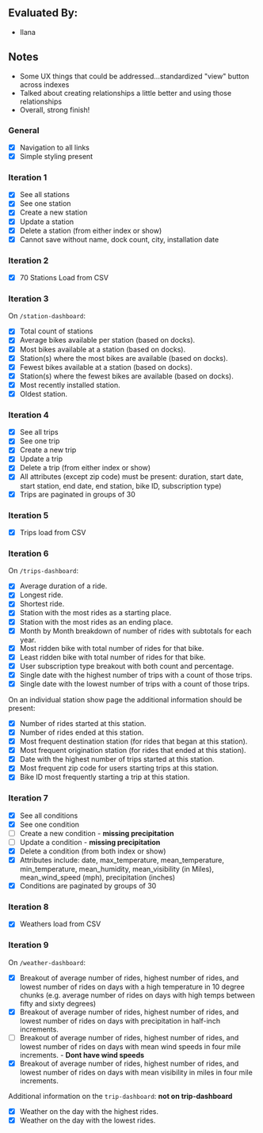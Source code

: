 ## Evaluated By:
- Ilana

## Notes
- Some UX things that could be addressed...standardized "view" button across indexes
- Talked about creating relationships a little better and using those relationships
- Overall, strong finish!

### General
* [X] Navigation to all links
* [X] Simple styling present

### Iteration 1

* [X] See all stations
* [X] See one station
* [X] Create a new station
* [X] Update a station
* [X] Delete a station (from either index or show)
* [X] Cannot save without name, dock count, city, installation date

### Iteration 2

* [X] 70 Stations Load from CSV

### Iteration 3

On `/station-dashboard`:

* [X] Total count of stations
* [X] Average bikes available per station (based on docks).
* [X] Most bikes available at a station (based on docks).
* [X] Station(s) where the most bikes are available (based on docks).
* [X] Fewest bikes available at a station (based on docks).
* [X] Station(s) where the fewest bikes are available (based on docks).
* [X] Most recently installed station.
* [X] Oldest station.

### Iteration 4

* [X] See all trips
* [X] See one trip
* [X] Create a new trip
* [X] Update a trip
* [X] Delete a trip (from either index or show)
* [X] All attributes (except zip code) must be present: duration, start date, start station, end date, end station, bike ID, subscription type)
* [X] Trips are paginated in groups of 30

### Iteration 5

* [X] Trips load from CSV

### Iteration 6

On `/trips-dashboard`:

* [X] Average duration of a ride.
* [X] Longest ride.
* [X] Shortest ride.
* [X] Station with the most rides as a starting place.
* [X] Station with the most rides as an ending place.
* [X] Month by Month breakdown of number of rides with subtotals for each year.
* [X] Most ridden bike with total number of rides for that bike.
* [X] Least ridden bike with total number of rides for that bike.
* [X] User subscription type breakout with both count and percentage.
* [X] Single date with the highest number of trips with a count of those trips.
* [X] Single date with the lowest number of trips with a count of those trips.

On an individual station show page the additional information should be present:

* [X] Number of rides started at this station.
* [X] Number of rides ended at this station.
* [X] Most frequent destination station (for rides that began at this station).
* [X] Most frequent origination station (for rides that ended at this station).
* [X] Date with the highest number of trips started at this station.
* [X] Most frequent zip code for users starting trips at this station.
* [X] Bike ID most frequently starting a trip at this station.

### Iteration 7

* [X] See all conditions
* [X] See one condition
* [ ] Create a new condition - **missing precipitation**
* [ ] Update a condition - **missing precipitation**
* [X] Delete a condition (from both index or show)
* [X] Attributes include: date, max_temperature, mean_temperature, min_temperature, mean_humidity, mean_visibility (in Miles), mean_wind_speed (mph), precipitation (inches)
* [X] Conditions are paginated by groups of 30

### Iteration 8

* [X] Weathers load from CSV

### Iteration 9

On `/weather-dashboard`:

* [X] Breakout of average number of rides, highest number of rides, and lowest number of rides on days with a high temperature in 10 degree chunks (e.g. average number of rides on days with high temps between fifty and sixty degrees)
* [X] Breakout of average number of rides, highest number of rides, and lowest number of rides on days with precipitation in half-inch increments.
* [ ] Breakout of average number of rides, highest number of rides, and lowest number of rides on days with mean wind speeds in four mile increments. - **Dont have wind speeds**
* [X] Breakout of average number of rides, highest number of rides, and lowest number of rides on days with mean visibility in miles in four mile increments.

Additional information on the `trip-dashboard`: **not on trip-dashboard**

* [X] Weather on the day with the highest rides.
* [X] Weather on the day with the lowest rides.

